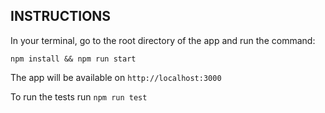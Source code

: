 ## INSTRUCTIONS

In your terminal, go to the root directory of the app and run the command:

`npm install && npm run start`

The app will be available on `http://localhost:3000`

To run the tests run `npm run test`
